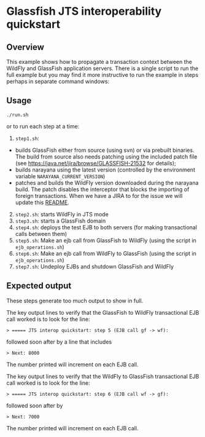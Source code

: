 # Glassfish JTS interoperability quickstart

## Overview

This example shows how to propagate a transaction context between the WildFly and GlassFish application
servers. There is a single script to run the full example but you may find it more instructive to run
the example in steps perhaps in separate command windows:

## Usage

```
./run.sh
```

or to run each step at a time:

1. `step1.sh`:
  - builds GlassFish either from source (using svn) or via prebuilt binaries. The build from source also needs patching using the included patch file (see https://java.net/jira/browse/GLASSFISH-21532 for details);
  - builds narayana using the latest version (controlled by the environment variable `NARAYANA_CURRENT_VERSION`)
  - patches and builds the WildFly version downloaded during the narayana build. The patch disables the interceptor that blocks the importing of foreign transactions. When we have a JIRA to for the issue we will update this [README](./README.md).
2. `step2.sh`: starts WildFly in JTS mode
3. `step3.sh`: starts a GlassFish domain
4. `step4.sh`: deploys the test EJB to both servers (for making transactional calls between them)
5. `step5.sh`: Make an ejb call from GlassFish to WildFly (using the script in `ejb_operations.sh`)
6. `step6.sh`: Make an ejb call from WildFly to GlassFish (using the script in `ejb_operations.sh`)
7. `step7.sh`: Undeploy EJBs and shutdown GlassFish and WildFly

## Expected output

These steps generate too much output to show in full.

The key output lines to verify that the GlassFish to WildFly transactional EJB call worked is to look for the line:

```
> ===== JTS interop quickstart: step 5 (EJB call gf -> wf):
```

followed soon after by a line that includes

```
> Next: 8000
```

The number printed will increment on each EJB call.

The key output lines to verify that the WildFly to GlassFish transactional EJB call worked is to look for the line:

```
> ===== JTS interop quickstart: step 6 (EJB call wf -> gf):
```

followed soon after by

```
> Next: 7000
```

The number printed will increment on each EJB call.

